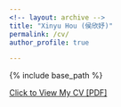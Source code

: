 ```yaml
---
<!-- layout: archive -->
title: "Xinyu Hou (侯欣妤)"
permalink: /cv/
author_profile: true

---
```


{% include base_path %}

[Click to View My CV [PDF]](http://xinyuhou94.github.io/files/HOU_CV221011.pdf)

<!-- <embed src="http://xinyuhou94.github.io/files/HOU_CV221011.pdf" width="650" height="1800" type='application/pdf'> -->

